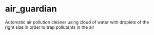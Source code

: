 # air_guardian
Automatic air pollution cleaner using cloud of water with droplets of the right size in order to trap pollutants in the air
